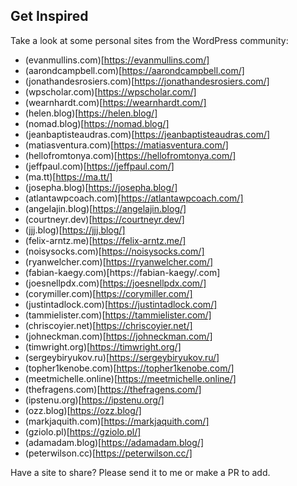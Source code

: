 ## Get Inspired
Take a look at some personal sites from the WordPress community: 

- (evanmullins.com)[https://evanmullins.com/]
- (aarondcampbell.com)[https://aarondcampbell.com/]
- (jonathandesrosiers.com)[https://jonathandesrosiers.com/]
- (wpscholar.com)[https://wpscholar.com/]
- (wearnhardt.com)[https://wearnhardt.com/]
- (helen.blog)[https://helen.blog/]
- (nomad.blog)[https://nomad.blog/]
- (jeanbaptisteaudras.com)[https://jeanbaptisteaudras.com/]
- (matiasventura.com)[https://matiasventura.com/]
- (hellofromtonya.com)[https://hellofromtonya.com/]
- (jeffpaul.com)[https://jeffpaul.com/]
- (ma.tt)[https://ma.tt/]
- (josepha.blog)[https://josepha.blog/]
- (atlantawpcoach.com)[https://atlantawpcoach.com/]
- (angelajin.blog)[https://angelajin.blog/]
- (courtneyr.dev)[https://courtneyr.dev/]
- (jjj.blog)[https://jjj.blog/]
- (felix-arntz.me)[https://felix-arntz.me/]
- (noisysocks.com)[https://noisysocks.com/]
- (ryanwelcher.com)[https://ryanwelcher.com/]
- (fabian-kaegy.com)[https://fabian-kaegy/.com]
- (joesnellpdx.com)[https://joesnellpdx.com/]
- (corymiller.com)[https://corymiller.com/]
- (justintadlock.com)[https://justintadlock.com/]
- (tammielister.com)[https://tammielister.com/]
- (chriscoyier.net)[https://chriscoyier.net/]
- (johneckman.com)[https://johneckman.com/]
- (timwright.org)[https://timwright.org/]
- (sergeybiryukov.ru)[https://sergeybiryukov.ru/]
- (topher1kenobe.com)[https://topher1kenobe.com/]
- (meetmichelle.online)[https://meetmichelle.online/]
- (thefragens.com)[https://thefragens.com/]
- (ipstenu.org)[https://ipstenu.org/]
- (ozz.blog)[https://ozz.blog/]
- (markjaquith.com)[https://markjaquith.com/]
- (gziolo.pl)[https://gziolo.pl/]
- (adamadam.blog)[https://adamadam.blog/]
- (peterwilson.cc)[https://peterwilson.cc/]

Have a site to share? Please send it to me or make a PR to add.
